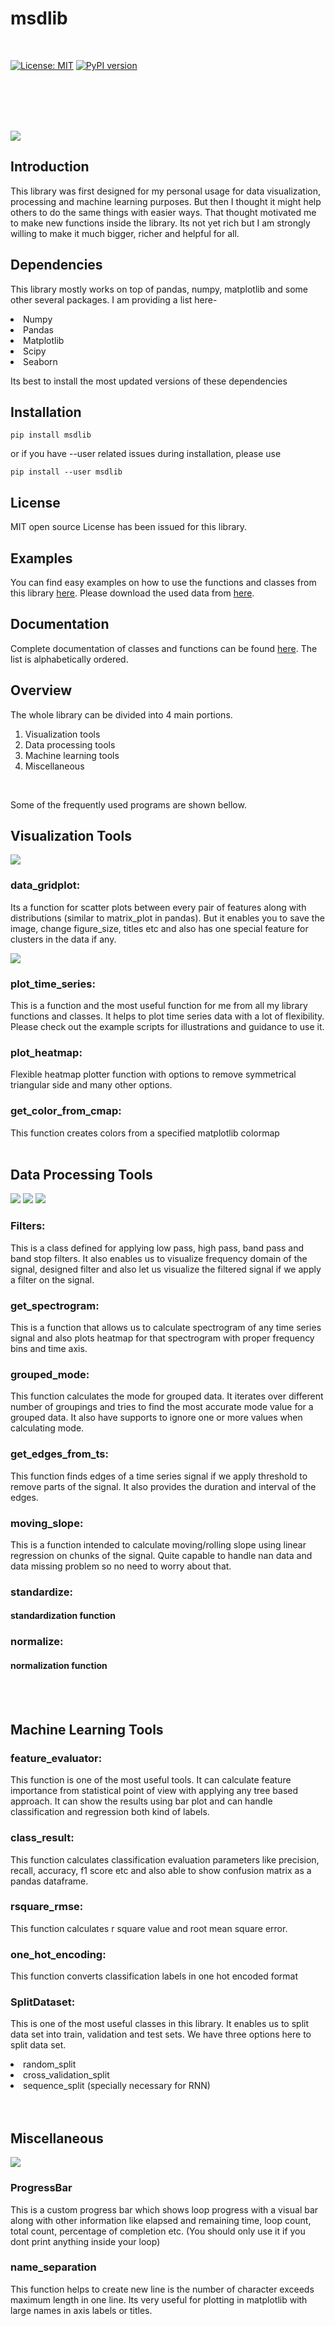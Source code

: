 <h1>
  msdlib
</h1>
<br>

[![License: MIT](https://img.shields.io/badge/License-MIT-yellow.svg)](https://opensource.org/licenses/MIT)
[![PyPI version](https://badge.fury.io/py/msdlib.svg)](https://badge.fury.io/py/msdlib)

<br>
<br>
<br>
<br>

![](https://github.com/abdullah-al-masud/msdlib/blob/master/msdlib/images/data_gridplot_irish.jpeg)
<br>


<h2>
    Introduction
</h2>

This library was first designed for my personal usage for data visualization, processing and machine learning purposes. But then I thought it might help others to do the same things with easier ways. That thought motivated me to make new functions inside the library. Its not yet rich but I am strongly willing to make it much bigger, richer and helpful for all.
<br>


<h2>
    Dependencies
</h2>

This library mostly works on top of pandas, numpy, matplotlib and some other several packages. I am providing a list here-
<li>Numpy</li>
<li>Pandas</li>
<li>Matplotlib</li>
<li>Scipy</li>
<li>Seaborn</li>


Its best to install the most updated versions of these dependencies
<br>


<h2>
  Installation
</h2>

```pip install msdlib```

or if you have --user related issues during installation, please use

```pip install --user msdlib```
<br>


<h2>
    License
</h2>

MIT open source License has been issued for this library.
<br>


<h2>
  Examples
</h2>

You can find easy examples on how to use the functions and classes from this library [here](https://github.com/abdullah-al-masud/msdlib/tree/master/msdlib/examples).
Please download the used data from [here](https://drive.google.com/open?id=15gKhIKcNncteSxJxr0GEC967UwL51l5n).
<br>

<h2>
  Documentation
</h2>

Complete documentation of classes and functions can be found [here](https://github.com/abdullah-al-masud/msdlib/blob/master/docs/DOC.md). The list is alphabetically ordered.
<br>

<h2>
    Overview
</h2>

The whole library can be divided into 4 main portions.

1. Visualization tools
2. Data processing tools
3. Machine learning tools
4. Miscellaneous
<br>

Some of the frequently used programs are shown bellow.


<h2>
    Visualization Tools
</h2>

![](msdlib/images/All%20Columns%20Grid%20Plot.jpg)

<h3>
    data_gridplot:
</h3>

Its a function for scatter plots between every pair of features along with distributions (similar to matrix_plot in pandas). But it enables you to save the image, change figure_size, titles etc and also has one special feature for clusters in the data if any.
<br>


![](msdlib/images/Combined%20Time%20Series%20Plot.jpg)
<br>
<h3>
    plot_time_series:
</h3>

This is a function and the most useful function for me from all my library functions and classes. It helps to plot time series data with a lot of flexibility. Please check out the example scripts for illustrations and guidance to use it.

<h3>
    plot_heatmap:
</h3>

Flexible heatmap plotter function with options to remove symmetrical triangular side and many other options.

<h3>
    get_color_from_cmap:
</h3>

This function creates colors from a specified matplotlib colormap
<br>
<br>


<h2>
    Data Processing Tools
</h2>

![](msdlib/images/filter_spectrum.png)
![](msdlib/images/filtered_freq_spectrum.png)
![](msdlib/images/time_series_filtered.png)

<h3>
    Filters:
</h3>

This is a class defined for applying low pass, high pass, band pass and band stop filters. It also enables us to visualize frequency domain of the signal, designed filter and also let us visualize the filtered signal if we apply a filter on the signal.

<h3>
    get_spectrogram:
</h3>

This is a function that allows us to calculate spectrogram of any time series signal and also plots heatmap for that spectrogram with proper frequency bins and time axis.

<h3>
    grouped_mode:
</h3>

This function calculates the mode for grouped data. It iterates over different number of groupings and tries to find the most accurate mode value for a grouped data. It also have supports to ignore one or more values when calculating mode.

<h3>
    get_edges_from_ts:
</h3>

This function finds edges of a time series signal if we apply threshold to remove parts of the signal. It also provides the duration and interval of the edges.

<h3>
    moving_slope:
</h3>

This is a function intended to calculate moving/rolling slope using linear regression on chunks of the signal. Quite capable to handle nan data and data missing problem so no need to worry about that.

<h3>
    standardize: <h4>standardization function</h4>
</h3>

<h3>
    normalize: <h4>normalization function</h4>
</h3>
<br>
<br>



<h2>
    Machine Learning Tools
</h2>

<h3>
    feature_evaluator:
</h3>

This function is one of the most useful tools. It can calculate feature importance from statistical point of view with applying any tree based approach. It can show the results using bar plot and can handle classification and regression both kind of labels.

<h3>
    class_result: 
</h3>

This function calculates classification evaluation parameters like precision, recall, accuracy, f1 score etc and also able to show confusion matrix as a pandas dataframe.

<h3>
    rsquare_rmse: 
</h3>

This function calculates r square value and root mean square error.

<h3>
    one_hot_encoding: 
</h3>

This function converts classification labels in one hot encoded format

<h3>
    SplitDataset:
</h3>

This is one of the most useful classes in this library. It enables us to split data set into train, validation and test sets. We have three options here to split data set.
    <li>random_split</li>
    <li>cross_validation_split</li>
    <li>sequence_split (specially necessary for RNN)</li>
<br>
<br>


<h2>
    Miscellaneous
</h2>

![](msdlib/images/progressbar_image.PNG)

<h3>
    ProgressBar
</h3>

This is a custom progress bar which shows loop progress with a visual bar along with other information like elapsed and remaining time, loop count, total count, percentage of completion etc. (You should only use it if you dont print anything inside your loop)

<h3>
    name_separation
</h3>

This function helps to create new line is the number of character exceeds maximum length in one line. Its very useful for plotting in matplotlib with large names in axis labels or titles.
